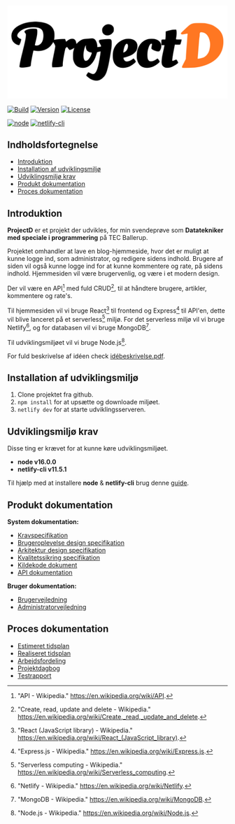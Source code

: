 <div align="center">

![ProjectD](client/src/logo.svg)

</div>

[![Build](https://img.shields.io/netlify/eef90d0f-016a-4017-9e83-8ab4ffd8958f?style=for-the-badge&logo=netlify&logoColor=#00C7B7)](https://sunny-cassata-fd4c22.netlify.app/)
[![Version](https://img.shields.io/github/package-json/v/Hulle107/ProjectD?style=for-the-badge)](package.json)
[![License](https://img.shields.io/github/license/Hulle107/ProjectD?style=for-the-badge)](LICENSE)

[![node](https://img.shields.io/badge/node-%5E16.0.0-informational?style=flat-square)](https://nodejs.org/en/)
[![netlify-cli](https://img.shields.io/badge/netlify--cli-%5E11.5.1-informational?style=flat-square)](https://www.npmjs.com/package/netlify-cli)

## Indholdsfortegnelse

- [Introduktion](#introduktion)
- [Installation af udviklingsmiljø](#installation-af-udviklingsmiljø)
- [Udviklingsmiljø krav](#udviklingsmiljø-krav)
- [Produkt dokumentation](#produkt-dokumentation)
- [Proces dokumentation](#proces-dokumentation)

## Introduktion

**ProjectD** er et projekt der udvikles, for min svendeprøve som **Datatekniker med speciale i programmering** på TEC Ballerup.

Projektet omhandler at lave en blog-hjemmeside, hvor det er muligt at kunne logge ind, som administrator, og redigere sidens indhold. Brugere af siden vil også kunne logge ind for at kunne kommentere og rate, på sidens indhold. Hjemmesiden vil være brugervenlig, og være i et modern design.

Der vil være en API[^1] med fuld CRUD[^2], til at håndtere brugere, artikler, kommentere og rate's.

Til hjemmesiden vil vi bruge React[^3] til frontend og Express[^4] til API'en, dette vil blive lanceret på et serverless[^5] miljø. For det serverless miljø vil vi bruge Netlify[^6], og for databasen vil vi bruge MongoDB[^7].

Til udviklingsmiljøet vil vi bruge Node.js[^8].

[^1]: "API - Wikipedia." https://en.wikipedia.org/wiki/API.
[^2]: "Create, read, update and delete - Wikipedia." https://en.wikipedia.org/wiki/Create,_read,_update_and_delete.
[^3]: "React (JavaScript library) - Wikipedia." https://en.wikipedia.org/wiki/React_(JavaScript_library).
[^4]: "Express.js - Wikipedia." https://en.wikipedia.org/wiki/Express.js.
[^5]: "Serverless computing - Wikipedia." https://en.wikipedia.org/wiki/Serverless_computing.
[^6]: "Netlify - Wikipedia." https://en.wikipedia.org/wiki/Netlify.
[^7]: "MongoDB - Wikipedia." https://en.wikipedia.org/wiki/MongoDB.
[^8]: "Node.js - Wikipedia." https://en.wikipedia.org/wiki/Node.js.

For fuld beskrivelse af idéen check [idébeskrivelse.pdf]().

## Installation af udviklingsmiljø

1. Clone projektet fra github.
2. `npm install` for at upsætte og downloade miljøet.
3. `netlify dev` for at starte udviklingsserveren.

## Udviklingsmiljø krav

Disse ting er krævet for at kunne køre udviklingsmiljøet.

- **node v16.0.0**
- **netlify-cli v11.5.1**

Til hjælp med at installere **node** & **netlify-cli** brug denne [guide](https://docs.netlify.com/cli/get-started/).

## Produkt dokumentation

**System dokumentation:**

- [Kravspecifikation]()
- [Brugeroplevelse design specifikation]()
- [Arkitektur design specifikation]()
- [Kvalitetssikring specifikation]()
- [Kildekode dokument]()
- [API dokumentation]()

**Bruger dokumentation:**

- [Brugervejledning]()
- [Administratorvejledning]()

## Proces dokumentation

- [Estimeret tidsplan]()
- [Realiseret tidsplan]()
- [Arbejdsfordeling]()
- [Projektdagbog]()
- [Testrapport]()
